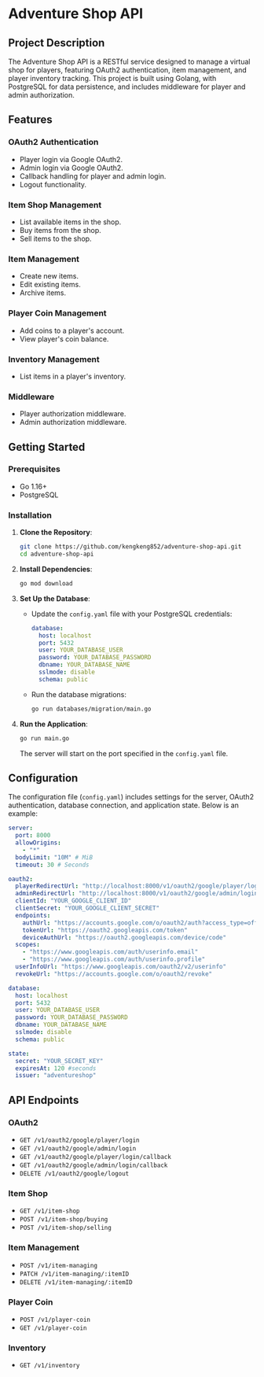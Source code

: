 # Adventure Shop API

## Project Description

The Adventure Shop API is a RESTful service designed to manage a virtual shop for players, featuring OAuth2 authentication, item management, and player inventory tracking. This project is built using Golang, with PostgreSQL for data persistence, and includes middleware for player and admin authorization.

## Features

### OAuth2 Authentication

- Player login via Google OAuth2.
- Admin login via Google OAuth2.
- Callback handling for player and admin login.
- Logout functionality.

### Item Shop Management

- List available items in the shop.
- Buy items from the shop.
- Sell items to the shop.

### Item Management

- Create new items.
- Edit existing items.
- Archive items.

### Player Coin Management

- Add coins to a player's account.
- View player's coin balance.

### Inventory Management

- List items in a player's inventory.

### Middleware

- Player authorization middleware.
- Admin authorization middleware.

## Getting Started

### Prerequisites

- Go 1.16+
- PostgreSQL

### Installation

1. **Clone the Repository**:

   ```bash
   git clone https://github.com/kengkeng852/adventure-shop-api.git
   cd adventure-shop-api
   ```

2. **Install Dependencies**:

   ```bash
   go mod download
   ```

3. **Set Up the Database**:

   - Update the `config.yaml` file with your PostgreSQL credentials:
     ```yaml
     database:
       host: localhost
       port: 5432
       user: YOUR_DATABASE_USER
       password: YOUR_DATABASE_PASSWORD
       dbname: YOUR_DATABASE_NAME
       sslmode: disable
       schema: public
     ```
   - Run the database migrations:
     ```bash
     go run databases/migration/main.go
     ```

4. **Run the Application**:

   ```bash
   go run main.go
   ```

   The server will start on the port specified in the `config.yaml` file.

## Configuration

The configuration file (`config.yaml`) includes settings for the server, OAuth2 authentication, database connection, and application state. Below is an example:

```yaml
server:
  port: 8000
  allowOrigins:
    - "*"
  bodyLimit: "10M" # MiB
  timeout: 30 # Seconds

oauth2:
  playerRedirectUrl: "http://localhost:8000/v1/oauth2/google/player/login/callback"
  adminRedirectUrl: "http://localhost:8000/v1/oauth2/google/admin/login/callback"
  clientId: "YOUR_GOOGLE_CLIENT_ID"
  clientSecret: "YOUR_GOOGLE_CLIENT_SECRET"
  endpoints:
    authUrl: "https://accounts.google.com/o/oauth2/auth?access_type=offline&approval_prompt=force"
    tokenUrl: "https://oauth2.googleapis.com/token"
    deviceAuthUrl: "https://oauth2.googleapis.com/device/code"
  scopes:
    - "https://www.googleapis.com/auth/userinfo.email"
    - "https://www.googleapis.com/auth/userinfo.profile"
  userInfoUrl: "https://www.googleapis.com/oauth2/v2/userinfo"
  revokeUrl: "https://accounts.google.com/o/oauth2/revoke"

database:
  host: localhost
  port: 5432
  user: YOUR_DATABASE_USER
  password: YOUR_DATABASE_PASSWORD
  dbname: YOUR_DATABASE_NAME
  sslmode: disable
  schema: public

state:
  secret: "YOUR_SECRET_KEY"
  expiresAt: 120 #seconds
  issuer: "adventureshop"
```

## API Endpoints

### OAuth2

- `GET /v1/oauth2/google/player/login`
- `GET /v1/oauth2/google/admin/login`
- `GET /v1/oauth2/google/player/login/callback`
- `GET /v1/oauth2/google/admin/login/callback`
- `DELETE /v1/oauth2/google/logout`

### Item Shop

- `GET /v1/item-shop`
- `POST /v1/item-shop/buying`
- `POST /v1/item-shop/selling`

### Item Management

- `POST /v1/item-managing`
- `PATCH /v1/item-managing/:itemID`
- `DELETE /v1/item-managing/:itemID`

### Player Coin

- `POST /v1/player-coin`
- `GET /v1/player-coin`

### Inventory

- `GET /v1/inventory`






